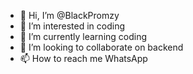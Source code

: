- 👋 Hi, I’m @BlackPromzy
- 👀 I’m interested in coding
- 🌱 I’m currently learning coding
- 💞️ I’m looking to collaborate on backend
- 📫 How to reach me WhatsApp

<!---
BlackPromzy/BlackPromzy is a ✨ special ✨ repository because its `README.md` (this file) appears on your GitHub profile.
You can click the Preview link to take a look at your changes.
--->
